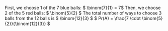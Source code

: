 First, we choose 1 of the 7 blue balls: $ \binom{7}{1} = 7$
Then, we choose 2 of the 5 red balls: $ \binom{5}{2} $
The total number of ways to choose 3 balls from the 12 balls is $ \binom{12}{3} $
$ Pr(A) = \frac{7 \cdot \binom{5}{2}}{\binom{12}{3}} $
